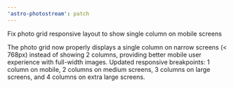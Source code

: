 ```yaml
---
'astro-photostream': patch
---
```


Fix photo grid responsive layout to show single column on mobile screens

The photo grid now properly displays a single column on narrow screens (< 768px) instead of showing 2 columns, providing better mobile user experience with full-width images. Updated responsive breakpoints: 1 column on mobile, 2 columns on medium screens, 3 columns on large screens, and 4 columns on extra large screens.
